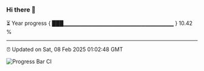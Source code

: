 ### Hi there 👋

⏳ Year progress { ███▁▁▁▁▁▁▁▁▁▁▁▁▁▁▁▁▁▁▁▁▁▁▁▁▁▁▁ } 10.42 %

---

⏰ Updated on Sat, 08 Feb 2025 01:02:48 GMT

![Progress Bar CI](https://github.com/liununu/liununu/workflows/Progress%20Bar%20CI/badge.svg)
